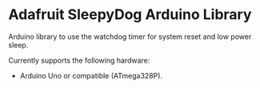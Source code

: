 # Adafruit SleepyDog Arduino Library

Arduino library to use the watchdog timer for system reset and low power sleep.

Currently supports the following hardware:
*   Arduino Uno or compatible (ATmega328P).
